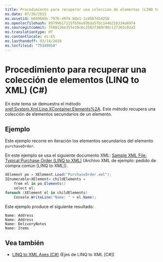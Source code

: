 ```yaml
---
title: Procedimiento para recuperar una colección de elementos (LINQ to XML) (C#)
ms.date: 07/20/2015
ms.assetid: b849668c-7976-4974-b8e1-1cd587d34258
ms.openlocfilehash: 89799b17115fb56a93bda5fbc144b21b334a6974
ms.sourcegitcommit: 7588136e355e10cbc2582f389c90c127363c02a5
ms.translationtype: HT
ms.contentlocale: es-ES
ms.lasthandoff: 03/14/2020
ms.locfileid: "75345018"
---
```

# <a name="how-to-retrieve-a-collection-of-elements-linq-to-xml-c"></a>Procedimiento para recuperar una colección de elementos (LINQ to XML) (C#)
En este tema se demuestra el método <xref:System.Xml.Linq.XContainer.Elements%2A>. Este método recupera una colección de elementos secundarios de un elemento.  
  
## <a name="example"></a>Ejemplo  
 Este ejemplo recorre en iteración los elementos secundarios del elemento `purchaseOrder`.  
  
 En este ejemplo se usa el siguiente documento XML: [Sample XML File: Typical Purchase Order (LINQ to XML)](./sample-xml-file-typical-purchase-order-linq-to-xml-1.md) (Archivo XML de ejemplo: pedido de compra común [LINQ to XML]).  
  
```csharp  
XElement po = XElement.Load("PurchaseOrder.xml");  
IEnumerable<XElement> childElements =  
    from el in po.Elements()  
    select el;  
foreach (XElement el in childElements)  
    Console.WriteLine("Name: " + el.Name);  
```  
  
 Este ejemplo produce el siguiente resultado:  
  
```output  
Name: Address  
Name: Address  
Name: DeliveryNotes  
Name: Items  
```  
  
## <a name="see-also"></a>Vea también

- [LINQ to XML Axes (C#)](./linq-to-xml-axes-overview.md) (Ejes de LINQ to XML [C#])
